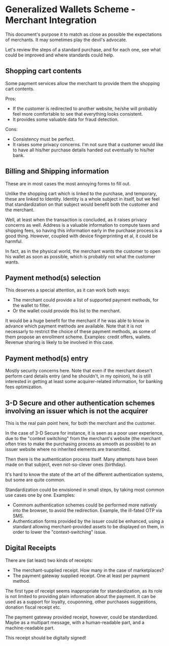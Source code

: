 # Generalized Wallets Scheme - Merchant Integration

This document's purpose it to match as close as possible the expectations of merchants. It may sometimes play the devil's advocate.

Let's review the steps of a standard purchase, and for each one, see what could be improved and where standards could help.

## Shopping cart contents

Some payment services allow the merchant to provide them the shopping cart contents.

Pros:

- If the customer is redirected to another website, he/she will probably feel more comfortable to see that everything looks consistent.
- It provides some valuable data for fraud detection.

Cons:

- Consistency must be perfect.
- It raises some privacy concerns. I'm not sure that a customer would like to have all his/her purchase details handed out eventually to his/her bank.

## Billing and Shipping information

These are in most cases the most annoying forms to fill out.

Unlike the shopping cart which is linked to the purchase, and temporary, these are linked to Identity.
Identity is a whole subject in itself, but we feel that standardization on that subject would benefit both the customer and the merchant.

Well, at least when the transaction is concluded, as it raises privacy concerns as well. Address is a valuable information to compute taxes and shipping fees, so having this information early in the purchase process is a good thing. However, coupled with device fingerprinting et al, it could be harmful.

In fact, as in the physical world, the merchant wants the customer to open his wallet as soon as possible, which is probably not what the customer wants.

## Payment method(s) selection

This deserves a special attention, as it can work both ways:

- The merchant could provide a list of supported payment methods, for the wallet to filter.
- Or the wallet could provide this list to the merchant.

It would be a huge benefit for the merchant if he was able to know in advance which payment methods are available.
Note that it is not necessarly to restrict the choice of these payment methods, as some of them propose an enrollment scheme. Examples: credit offers, wallets. Revenue sharing is likely to be involved in this case.

## Payment method(s) entry

Mostly security concerns here. Note that even if the merchant doesn't perform card details entry (and he shouldn't, in my opinion), he is still interested in getting at least some acquirer-related information, for banking fees optimization.

## 3-D Secure and other authentication schemes involving an issuer which is not the acquirer

This is the real pain point here, for both the merchant and the customer.

In the case of 3-D Secure for instance, it is seen as a poor user experience, due to the "context switching" from the merchant's website (the merchant often tries to make the purchasing process as smooth as possible) to an issuer website where no inherited elements are transmitted.

Then there is the authentication process itself. Many attempts have been made on that subject, even not-so-clever ones (birthday).

It's hard to know the state of the art of the different authentication systems, but some are quite common.

Standardization could be envisioned in small steps, by taking most common use cases one by one. 
Examples:

- Commom authentication schemes could be performed more natively into the browser, to avoid the redirection. Example, the ill-fated OTP via SMS.
- Authentication forms provided by the issuer could be enhanced, using a standard allowing merchant-provided assets to be displayed on them, in order to lower the "context-switching" issue.

## Digital Receipts

There are (iat least) two kinds of receipts:

- The merchant-supplied receipt. How many in the case of marketplaces?
- The payment gateway supplied receipt. One at least per payment method.

The first type of receipt seems inappropriate for standardization, as its role is not limited to providing plain information about the payment.
It can be used as a support for loyalty, couponning, other purchases suggestions, donation fiscal receipt etc.

The payment gateway provided receipt, however, could be standardized. Maybe as a multipart message, with a human-readable part, and a machine-readable part.

This receipt should be digitally signed!
